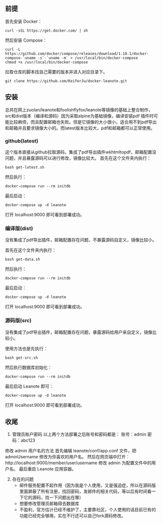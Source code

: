## 前提
首先安装 Docker：

```
curl -sSL https://get.docker.com/ | sh
```

然后安装 Compose：

```
curl -L https://github.com/docker/compose/releases/download/1.10.1/docker-compose-`uname -s`-`uname -m` > /usr/local/bin/docker-compose
chmod +x /usr/local/bin/docker-compose
```

拉取仓库的脚本找自己需要的版本并进入对应目录下。

```
git clone https://github.com/KeiferJu/docker-leanote.git
```
## 安装
总共在网上zuolan/leanote和foolishflyfox/leanote等镜像的基础上整合制作，src和dist版本（编译和源码）因为采取alpine为基础镜像，编译安装pdf
插件时可能比较麻烦，而且配置邮箱也失败。但是它镜像的大小很小，适合用不到pdf导出和邮箱并且要求镜像大小的。而latest版本比较大，pdf和邮箱都可以正常使用。


### github(latest)
这个版本直接从github拉取源码，集成了pdf导出插件wkhtmltopdf，邮箱配置没问题，并且暴露源码可以进行修改，镜像比较大。
首先在这个文件夹内执行：
```
bash get-latest.sh
```

然后执行：
```
docker-compose run --rm initdb
```

最后启动：
```
docker-compose up -d leanote
```

打开 localhost:9000 即可看到部署成功。



### 编译版(dist)
没有集成了pdf导出插件，邮箱配置存在问题，不暴露源码自定义，镜像比较小。

首先在这个文件夹内执行：
```
bash get-data.sh
```

然后执行：
```
docker-compose run --rm initdb
```

最后启动：
```
docker-compose up -d leanote
```

打开 localhost:9000 即可看到部署成功。

### 源码版(src)
没有集成了pdf导出插件，邮箱配置存在问题，暴露源码给用户来自定义，镜像比较小。

使用方法也是先执行：
```
bash get-src.sh
```
然后执行数据库初始化：
```
docker-compose run --rm initdb
```
最后启动 Leanote 即可：
```
docker-compose up -d leanote
```
打开 localhost:9000 即可看到部署成功。


## 收尾

1. 管理员账户密码
以上两个方法部署之后账号和密码都是：
账号：admin
密码：abc123

修改 admin 用户名的方法
   首先编辑 leanote/conf/app.conf 文件，把 adminUsername 修改为你喜欢的用户名。
   然后在网页端中打开：
   http://localhost:9000/member/user/username
   修改 admin 为配置文件中的用户名。
   最后重启 Leanote 应用容器。

2. 存在的问题
    - 邮件服务配置不起作用（因为我是个人使用，又是强迫症，所以在源码版里面屏蔽了所有注册，找回密码，发邮件的相关代码，等以后有时间看一下它的源码，找一下问题出在哪）
    - 想要修改管理员邮箱得去数据库
    - 不盈利，官方估计已经不维护了，主要靠社区，个人使用的话目前已有的功能已经完全够用，实在不行还可以自己fork源码修改。
